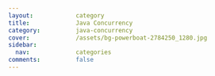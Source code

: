 ```yaml
---
layout:            category
title:             Java Concurrency
category:          java-concurrency
cover:             /assets/bg-powerboat-2784250_1280.jpg
sidebar:
  nav:             categories
comments:          false
---
```


